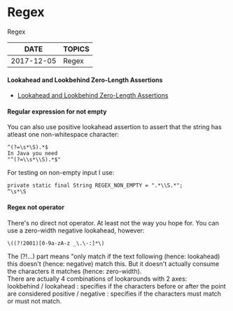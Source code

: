 # Regex
Regex

|   DATE    | TOPICS |
|-----------|--------|
| 2017-12-05| Regex |

#### Lookahead and Lookbehind Zero-Length Assertions
* <a  target="_blank" href="http://www.regular-expressions.info/lookaround.html">Lookahead and Lookbehind Zero-Length Assertions</a>

#### Regular expression for not empty
You can also use positive lookahead assertion to assert that the string has atleast one non-whitespace character:
```regular_expression_for_not_empty
^(?=\s*\S).*$
In Java you need
"^(?=\\s*\\S).*$"
```
For testing on non-empty input I use:
```regular_expression_for_not_empty
private static final String REGEX_NON_EMPTY = ".*\\S.*";
^\s*\S
```

#### Regex not operator
There's no direct not operator. At least not the way you hope for.
You can use a zero-width negative lookahead, however:
```
\((?!2001)[0-9a-zA-z _\.\-:]*\)
```
The (?!...) part means "only match if the text following
(hence: lookahead) this doesn't (hence: negative) match this.
But it doesn't actually consume the characters it matches (hence: zero-width).
<br />
There are actually 4 combinations of lookarounds with 2 axes:
<br />
lookbehind / lookahead : specifies if the characters before or after the point are considered
positive / negative : specifies if the characters must match or must not match.
